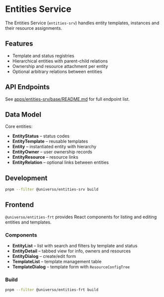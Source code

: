 # Entities Service

The Entities Service (`entities-srv`) handles entity templates, instances and their resource assignments.

## Features
- Template and status registries
- Hierarchical entities with parent-child relations
- Ownership and resource attachment per entity
- Optional arbitrary relations between entities

## API Endpoints
See [apps/entities-srv/base/README.md](../../../../apps/entities-srv/base/README.md) for full endpoint list.

## Data Model
Core entities:
- **EntityStatus** – status codes
- **EntityTemplate** – reusable templates
- **Entity** – instantiated entity with hierarchy
- **EntityOwner** – user ownership records
- **EntityResource** – resource links
- **EntityRelation** – optional links between entities

## Development
```bash
pnpm --filter @universo/entities-srv build
```

## Frontend

`@universo/entities-frt` provides React components for listing and editing entities and templates.

### Components
- **EntityList** – list with search and filters by template and status
- **EntityDetail** – tabbed view for info, owners and resources
- **EntityDialog** – create/edit form
- **TemplateList** – template management table
- **TemplateDialog** – template form with `ResourceConfigTree`

### Build
```bash
pnpm --filter @universo/entities-frt build
```
